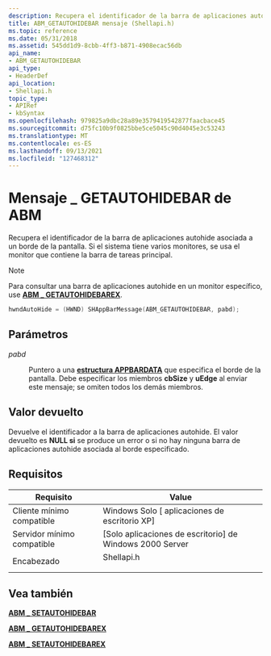 ```yaml
---
description: Recupera el identificador de la barra de aplicaciones autohide asociada a un borde de la pantalla. Si el sistema tiene varios monitores, se usa el monitor que contiene la barra de tareas principal.
title: ABM_GETAUTOHIDEBAR mensaje (Shellapi.h)
ms.topic: reference
ms.date: 05/31/2018
ms.assetid: 545dd1d9-8cbb-4ff3-b871-4908ecac56db
api_name:
- ABM_GETAUTOHIDEBAR
api_type:
- HeaderDef
api_location:
- Shellapi.h
topic_type:
- APIRef
- kbSyntax
ms.openlocfilehash: 979825a9dbc28a89e3579419542877faacbace45
ms.sourcegitcommit: d75fc10b9f0825bbe5ce5045c90d4045e3c53243
ms.translationtype: MT
ms.contentlocale: es-ES
ms.lasthandoff: 09/13/2021
ms.locfileid: "127468312"
---
```

# <a name="abm_getautohidebar-message"></a>Mensaje \_ GETAUTOHIDEBAR de ABM

Recupera el identificador de la barra de aplicaciones autohide asociada a un borde de la pantalla. Si el sistema tiene varios monitores, se usa el monitor que contiene la barra de tareas principal.

> [!Note]  
> Para consultar una barra de aplicaciones autohide en un monitor específico, use [**ABM \_ GETAUTOHIDEBAREX**](abm-getautohidebarex.md).

 


```C++
hwndAutoHide = (HWND) SHAppBarMessage(ABM_GETAUTOHIDEBAR, pabd);
```



## <a name="parameters"></a>Parámetros

<dl> <dt>

*pabd* 
</dt> <dd>

Puntero a una [**estructura APPBARDATA**](/windows/desktop/api/Shellapi/ns-shellapi-appbardata) que especifica el borde de la pantalla. Debe especificar los miembros **cbSize** y **uEdge** al enviar este mensaje; se omiten todos los demás miembros.

</dd> </dl>

## <a name="return-value"></a>Valor devuelto

Devuelve el identificador a la barra de aplicaciones autohide. El valor devuelto es **NULL si** se produce un error o si no hay ninguna barra de aplicaciones autohide asociada al borde especificado.

## <a name="requirements"></a>Requisitos



| Requisito | Value |
|-------------------------------------|---------------------------------------------------------------------------------------|
| Cliente mínimo compatible<br/> | Windows Solo \[ aplicaciones de escritorio XP\]<br/>                                           |
| Servidor mínimo compatible<br/> | \[Solo aplicaciones de escritorio\] de Windows 2000 Server<br/>                                  |
| Encabezado<br/>                   | <dl> <dt>Shellapi.h</dt> </dl> |



## <a name="see-also"></a>Vea también

<dl> <dt>

[**ABM \_ SETAUTOHIDEBAR**](abm-setautohidebar.md)
</dt> <dt>

[**ABM \_ GETAUTOHIDEBAREX**](abm-getautohidebarex.md)
</dt> <dt>

[**ABM \_ SETAUTOHIDEBAREX**](abm-setautohidebarex.md)
</dt> </dl>

 

 




